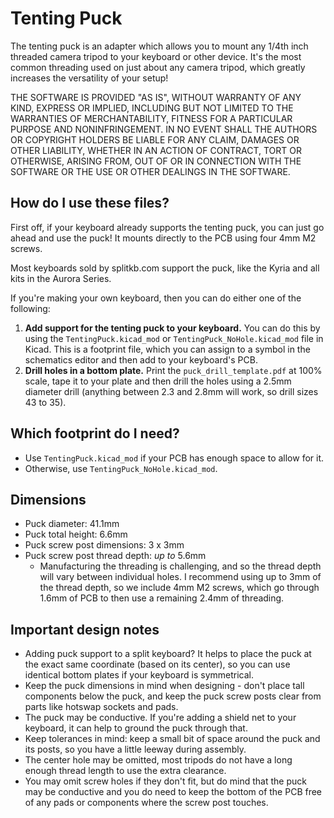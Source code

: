 # Tenting Puck

The tenting puck is an adapter which allows you to mount any 1/4th inch threaded camera tripod to your keyboard or other device. It's the most common threading used on just about any camera tripod, which greatly increases the versatility of your setup!

THE SOFTWARE IS PROVIDED "AS IS", WITHOUT WARRANTY OF ANY KIND, EXPRESS OR IMPLIED, INCLUDING BUT NOT LIMITED TO THE WARRANTIES OF MERCHANTABILITY, FITNESS FOR A PARTICULAR PURPOSE AND NONINFRINGEMENT. IN NO EVENT SHALL THE AUTHORS OR COPYRIGHT HOLDERS BE LIABLE FOR ANY CLAIM, DAMAGES OR OTHER LIABILITY, WHETHER IN AN ACTION OF CONTRACT, TORT OR OTHERWISE, ARISING FROM, OUT OF OR IN CONNECTION WITH THE SOFTWARE OR THE USE OR OTHER DEALINGS IN THE SOFTWARE.

## How do I use these files?

First off, if your keyboard already supports the tenting puck, you can just go ahead and use the puck! It mounts directly to the PCB using four 4mm M2 screws.

Most keyboards sold by splitkb.com support the puck, like the Kyria and all kits in the Aurora Series.

If you're making your own keyboard, then you can do either one of the following:

1. **Add support for the tenting puck to your keyboard.** You can do this by using the `TentingPuck.kicad_mod` or `TentingPuck_NoHole.kicad_mod` file in Kicad. This is a footprint file, which you can assign to a symbol in the schematics editor and then add to your keyboard's PCB.
2. **Drill holes in a bottom plate.** Print the `puck_drill_template.pdf` at 100% scale, tape it to your plate and then drill the holes using a 2.5mm diameter drill (anything between 2.3 and 2.8mm will work, so drill sizes 43 to 35).

## Which footprint do I need?

- Use `TentingPuck.kicad_mod` if your PCB has enough space to allow for it.
- Otherwise, use `TentingPuck_NoHole.kicad_mod`.

## Dimensions

- Puck diameter: 41.1mm
- Puck total height: 6.6mm
- Puck screw post dimensions: 3 x 3mm
- Puck screw post thread depth: _up to_ 5.6mm
  - Manufacturing the threading is challenging, and so the thread depth will vary between individual holes. I recommend using up to 3mm of the thread depth, so we include 4mm M2 screws, which go through 1.6mm of PCB to then use a remaining 2.4mm of threading.

## Important design notes

- Adding puck support to a split keyboard? It helps to place the puck at the exact same coordinate (based on its center), so you can use identical bottom plates if your keyboard is symmetrical.
- Keep the puck dimensions in mind when designing - don't place tall components below the puck, and keep the puck screw posts clear from parts like hotswap sockets and pads.
- The puck may be conductive. If you're adding a shield net to your keyboard, it can help to ground the puck through that.
- Keep tolerances in mind: keep a small bit of space around the puck and its posts, so you have a little leeway during assembly.
- The center hole may be omitted, most tripods do not have a long enough thread length to use the extra clearance.
- You may omit screw holes if they don't fit, but do mind that the puck may be conductive and you do need to keep the bottom of the PCB free of any pads or components where the screw post touches.
